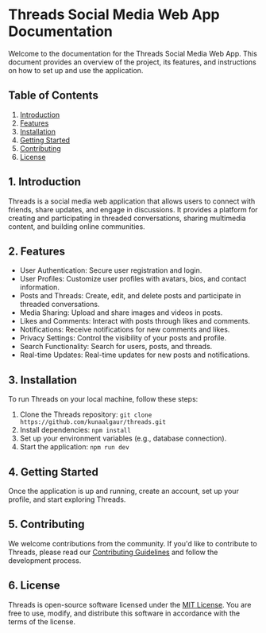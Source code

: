 # Threads Social Media Web App Documentation

Welcome to the documentation for the Threads Social Media Web App. This document provides an overview of the project, its features, and instructions on how to set up and use the application.

## Table of Contents

1. [Introduction](#introduction)
2. [Features](#features)
3. [Installation](#installation)
4. [Getting Started](#getting-started)
5. [Contributing](#contributing)
6. [License](#license)

## 1. Introduction

Threads is a social media web application that allows users to connect with friends, share updates, and engage in discussions. It provides a platform for creating and participating in threaded conversations, sharing multimedia content, and building online communities.

## 2. Features

- User Authentication: Secure user registration and login.
- User Profiles: Customize user profiles with avatars, bios, and contact information.
- Posts and Threads: Create, edit, and delete posts and participate in threaded conversations.
- Media Sharing: Upload and share images and videos in posts.
- Likes and Comments: Interact with posts through likes and comments.
- Notifications: Receive notifications for new comments and likes.
- Privacy Settings: Control the visibility of your posts and profile.
- Search Functionality: Search for users, posts, and threads.
- Real-time Updates: Real-time updates for new posts and notifications.

## 3. Installation

To run Threads on your local machine, follow these steps:

1. Clone the Threads repository: `git clone https://github.com/kunaalgaur/threads.git`
2. Install dependencies: `npm install`
3. Set up your environment variables (e.g., database connection).
4. Start the application: `npm run dev`

## 4. Getting Started

Once the application is up and running, create an account, set up your profile, and start exploring Threads.

## 5. Contributing

We welcome contributions from the community. If you'd like to contribute to Threads, please read our [Contributing Guidelines](/CONTRIBUTING.md) and follow the development process.

## 6. License

Threads is open-source software licensed under the [MIT License](/LICENSE). You are free to use, modify, and distribute this software in accordance with the terms of the license.
